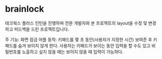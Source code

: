 # brainlock

테크웍스 플러스 인턴을 진행하며 전문 개발자와 본 프로젝트의 layout을 수정 및 변경하고 피드백을 드린 프로젝트입니다.

주 기능: 화면 잠금 어플
동작: 키패드를 몇 초 동안(사용자가 지정한 시간) 보여준 후 키패드를 숨겨 보이지 않게 한다. 
      사용자는 키패드가 보이는 동안 입력을 할 수도 있고 비밀번호를 노출하고 싶지 않을 때는 보이지 않을 때 입력이 가능하다.
